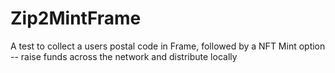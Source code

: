 # Zip2MintFrame
A test to collect a users postal code in Frame, followed by a NFT Mint option -- raise funds across the network and distribute locally
